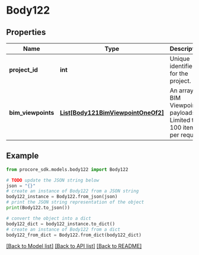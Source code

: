 # Body122


## Properties

Name | Type | Description | Notes
------------ | ------------- | ------------- | -------------
**project_id** | **int** | Unique identifier for the project. | 
**bim_viewpoints** | [**List[Body121BimViewpointOneOf2]**](Body121BimViewpointOneOf2.md) | An array of BIM Viewpoint payloads. Limited to 100 items per request | 

## Example

```python
from procore_sdk.models.body122 import Body122

# TODO update the JSON string below
json = "{}"
# create an instance of Body122 from a JSON string
body122_instance = Body122.from_json(json)
# print the JSON string representation of the object
print(Body122.to_json())

# convert the object into a dict
body122_dict = body122_instance.to_dict()
# create an instance of Body122 from a dict
body122_from_dict = Body122.from_dict(body122_dict)
```
[[Back to Model list]](../README.md#documentation-for-models) [[Back to API list]](../README.md#documentation-for-api-endpoints) [[Back to README]](../README.md)


